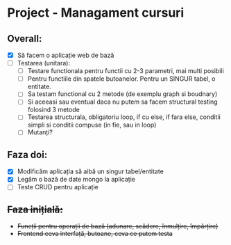 # Project - Managament cursuri
## Overall:
- [x] Să facem o aplicație web de bază
- [ ] Testarea (unitara):
  - [ ] Testare functionala pentru functii cu 2-3 parametri, mai multi posibili
  - [ ] Pentru functiile din spatele butoanelor. Pentru un SINGUR tabel, o entitate.
  - [ ] Sa testam functional cu 2 metode (de exemplu graph si boudnary)
  - [ ] Si aceeasi sau eventual daca nu putem sa facem structural testing folosind 3 metode
  - [ ] Testarea structurala, obligatoriu loop, if cu else, if fara else, conditii simpli si conditii compuse (in fie, sau in loop)
  - [ ] Mutanți?
    
## Faza doi:
- [x] Modificăm aplicația să aibă un singur tabel/entitate
- [x] Legăm o bază de date mongo la aplicație
- [ ] Teste CRUD pentru aplicație

## ~~Faza inițială:~~
- ~~Funcții pentru operații de bază (adunare, scădere, înmulțire, împărțire)~~
- ~~Frontend ceva interfață, butoane, ceva ce putem testa~~
